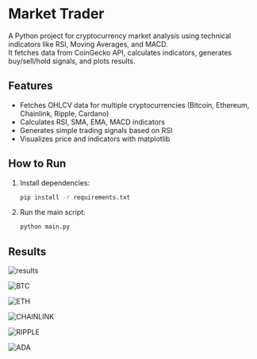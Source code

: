 # Market Trader

A Python project for cryptocurrency market analysis using technical indicators like RSI, Moving Averages, and MACD.  
It fetches data from CoinGecko API, calculates indicators, generates buy/sell/hold signals, and plots results.

## Features

- Fetches OHLCV data for multiple cryptocurrencies (Bitcoin, Ethereum, Chainlink, Ripple, Cardano)
- Calculates RSI, SMA, EMA, MACD indicators
- Generates simple trading signals based on RSI
- Visualizes price and indicators with matplotlib

## How to Run

1. Install dependencies:
   ```bash
   pip install -r requirements.txt

2. Run the main script:
   ```bash
   python main.py
   
## Results

![results](https://github.com/user-attachments/assets/fbcd5145-a67f-480f-bf1f-8ac3601bfc77)

![BTC](https://github.com/user-attachments/assets/2a007676-a81e-49c8-ac44-a06b77bc8b78)

![ETH](https://github.com/user-attachments/assets/37dd1298-4a0a-4ec9-9b2c-d4b64f52fde3)

![CHAINLINK](https://github.com/user-attachments/assets/7b04688c-0475-47c9-a1d1-07de4222aaa6)

![RIPPLE](https://github.com/user-attachments/assets/c11a4481-f7b5-4787-ad1f-1da1ee530ef9)

![ADA](https://github.com/user-attachments/assets/f1c4e7e5-3855-4120-97e5-a9a368ebf998)


